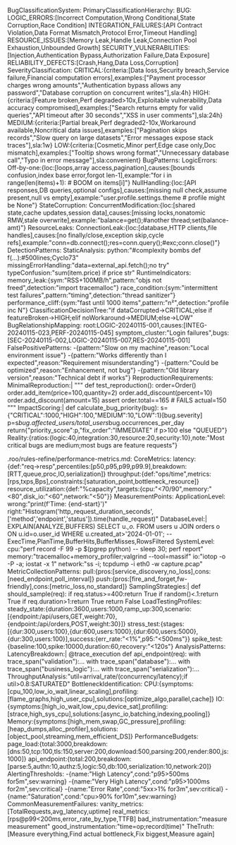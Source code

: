BugClassificationSystem:
 PrimaryClassificationHierarchy:
  BUG:
   LOGIC_ERRORS:[Incorrect Computation,Wrong Conditional,State Corruption,Race Condition]
   INTEGRATION_FAILURES:[API Contract Violation,Data Format Mismatch,Protocol Error,Timeout Handling]
   RESOURCE_ISSUES:[Memory Leak,Handle Leak,Connection Pool Exhaustion,Unbounded Growth]
   SECURITY_VULNERABILITIES:[Injection,Authentication Bypass,Authorization Failure,Data Exposure]
   RELIABILITY_DEFECTS:[Crash,Hang,Data Loss,Corruption]
 SeverityClassification:
  CRITICAL:{criteria:[Data loss,Security breach,Service failure,Financial computation errors],examples:["Payment processor charges wrong amounts","Authentication bypass allows any password","Database corruption on concurrent writes"],sla:4h}
  HIGH:{criteria:[Feature broken,Perf degraded>10x,Exploitable vulnerability,Data accuracy compromised],examples:["Search returns empty for valid queries","API timeout after 30 seconds","XSS in user comments"],sla:24h}
  MEDIUM:{criteria:[Partial break,Perf degraded2-10x,Workaround available,Noncritical data issues],examples:["Pagination skips records","Slow query on large datasets","Error messages expose stack traces"],sla:1w}
  LOW:{criteria:[Cosmetic,Minor perf,Edge case only,Doc mismatch],examples:["Tooltip shows wrong format","Unnecessary database call","Typo in error message"],sla:convenient}
 BugPatterns:
  LogicErrors:
   Off-by-one:{loc:[loops,array access,pagination],causes:[bounds confusion,index base error,forgot len-1],example:"for i in range(len(items)+1):  # BOOM on items[i]"}
   NullHandling:{loc:[API responses,DB queries,optional configs],causes:[missing null check,assume present,null vs empty],example:"user.profile.settings.theme  # profile might be None"}
  StateCorruption:
   ConcurrentModification:{loc:[shared state,cache updates,session data],causes:[missing locks,nonatomic RMW,stale overwrite],example:"balance=get();#another thread;set(balance-amt)"}
  ResourceLeaks:
   ConnectionLeak:{loc:[database,HTTP clients,file handles],causes:[no finally/close,exception skip,cycle refs],example:"conn=db.connect();res=conn.query();#exc;conn.close()"}
 DetectionPatterns:
  StaticAnalysis:
   python:"#complexity bombs def f(...):#500lines;Cyclo73"
   missingErrorHandling:"data=external_api.fetch();no try"
   typeConfusion:"sum(item.price) if price str"
  RuntimeIndicators:
   memory_leak:{sym:"RSS+100MB/h",pattern:"objs not freed",detection:"import tracemalloc"}
   race_condition:{sym:"intermittent test failures",pattern:"timing",detection:"thread sanitizer"}
   performance_cliff:{sym:"fast until 1000 items",pattern:"n²",detection:"profile inc N"}
 ClassificationDecisionTree:"if dataCorrupted→CRITICAL;else if featureBroken→HIGH;elif noWorkaround→MEDIUM;else→LOW"
 BugRelationshipMapping:
  root:LOGIC-20240115-001,causes:[INTEG-20240115-023,PERF-20240115-045]
  symptom_cluster:"Login failures",bugs:[SEC-20240115-002,LOGIC-20240115-007,RES-20240115-001]
 FalsePositivePatterns:
  -{pattern:"Slow on my machine",reason:"Local environment issue"}
  -{pattern:"Works differently than I expected",reason:"Requirement misunderstanding"}
  -{pattern:"Could be optimized",reason:"Enhancement, not bug"}
  -{pattern:"Old library version",reason:"Technical debt if works"}
 ReproductionRequirements:
  MinimalReproduction:|
   """
   def test_reproduction():
       order=Order()
       order.add_item(price=100,quantity=2)
       order.add_discount(percent=10)
       order.add_discount(amount=15)
       assert order.total==165  # FAILS actual=150
   """
 ImpactScoring:|
  def calculate_bug_priority(bug):
      s={"CRITICAL":1000,"HIGH":100,"MEDIUM":10,"LOW":1}[bug.severity]
      p=s*bug.affected_users/total_users*bug.occurrences_per_day
      return{"priority_score":p,"fix_order":"IMMEDIATE" if p>100 else "QUEUED"}
 Reality:{ratios:{logic:40,integration:30,resource:20,security:10},note:"Most critical bugs are medium;most bugs are feature requests"}

.roo/rules-refine/performance-metrics.md:
 CoreMetrics:
  latency:{def:"req→resp",percentiles:[p50,p95,p99,p99.9],breakdown:[RTT,queue,proc,IO,serialization]}
  throughput:{def:"ops/time",metrics:[rps,txps,Bps],constraints:[saturation_point,bottleneck_resource]}
  resource_utilization:{def:"%capacity",targets:{cpu:"<70/90",memory:"<80",disk_io:"<60",network:"<50"}}
 MeasurementPoints:
  ApplicationLevel:
   wrong:"print(f'Time: {end-start}')"
   right:"Histogram('http_request_duration_seconds',['method','endpoint','status']).time(handle_request)"
  DatabaseLevel:|
   EXPLAIN(ANALYZE,BUFFERS) SELECT u.*,o.* FROM users u JOIN orders o ON u.id=o.user_id WHERE u.created_at>'2024-01-01';
   --ExecTime,PlanTime,BufferHits,BufferMisses,RowsFiltered
  SystemLevel:
   cpu:"perf record -F 99 -p $(pgrep python) -- sleep 30; perf report"
   memory:"tracemalloc+memory_profiler;valgrind --tool=massif"
   io:"iotop -o -P -a; iostat -x 1"
   network:"ss -i; tcpdump -i eth0 -w capture.pcap"
 MetricCollectionPatterns:
  pull:{pros:[service_discovery,no_loss],cons:[need_endpoint,poll_interval]}
  push:{pros:[fire_and_forget,fw-friendly],cons:[metric_loss,no_standard]}
 SamplingStrategies:|
  def should_sample(req):
      if req.status>=400:return True
      if random()<.1:return True
      if req.duration>1:return True
      return False
 LoadTestingProfiles:
  steady_state:{duration:3600,users:1000,ramp_up:300,scenario:[{endpoint:/api/users,GET,weight:70},{endpoint:/api/orders,POST,weight:30}]}
  stress_test:{stages:[{dur:300,users:100},{dur:600,users:1000},{dur:600,users:5000},{dur:300,users:100}],success:{err_rate:"<1%",p95:"<500ms"}}
  spike_test:{baseline:100,spike:10000,duration:60,recovery:"<120s"}
 AnalysisPatterns:
  LatencyBreakdown:|
   @trace_execution
   def api_endpoint(req):
       with trace_span("validation"):...
       with trace_span("database"):...
       with trace_span("business_logic"):...
       with trace_span("serialization"):...
  ThroughputAnalysis:"util=arrival_rate/(concurrency/latency);if util>0.8:SATURATED"
 BottleneckIdentification:
  CPU:{symptoms:[cpu_100,low_io_wait,linear_scaling],profiling:[flame_graphs,high_user_cpu],solutions:[optimize_algo,parallel,cache]}
  IO:{symptoms:[high_io_wait,low_cpu,device_sat],profiling:[strace,high_sys_cpu],solutions:[async_io,batching,indexing,pooling]}
  Memory:{symptoms:[high_mem,swap,GC_pressure],profiling:[heap_dumps,alloc_profiler],solutions:[object_pool,streaming,mem_efficient_DS]}
 PerformanceBudgets:
  page_load:{total:3000,breakdown:[dns:50,tcp:100,tls:150,server:200,download:500,parsing:200,render:800,js:1000]}
  api_endpoint:{total:200,breakdown:[parse:5,authn:10,authz:5,logic:50,db:100,serialization:10,network:20]}
 AlertingThresholds:
  -{name:"High Latency",cond:"p95>500ms for5m",sev:warning}
  -{name:"Very High Latency",cond:"p95>1000ms for2m",sev:critical}
  -{name:"Error Rate",cond:"5xx>1% for3m",sev:critical}
  -{name:"Saturation",cond:"cpu>90% for10m",sev:warning}
 CommonMeasurementFailures:
  vanity_metrics:[TotalRequests,avg_latency,uptime]
  real_metrics:[rps@p99<200ms,error_rate_by_type,TTFB]
  bad_instrumentation:"measure measurement"
  good_instrumentation:"time=op;record(time)"
 TheTruth:[Measure everything,Find actual bottleneck,Fix biggest,Measure again]